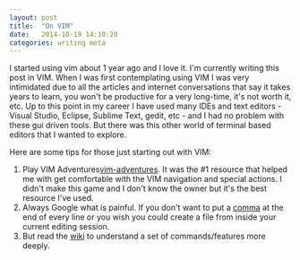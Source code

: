 ```yaml
---
layout: post
title:  "On VIM"
date:   2014-10-19 14:10:20
categories: writing meta
---
```


I started using vim about 1 year ago and I love it. I'm currently writing this post in VIM. When I was first contemplating using VIM I was very intimidated due to all the articles and internet conversations that say it takes years to learn, you won't be productive for a very long-time, it's not worth it, etc. Up to this point in my career I have used many IDEs and text editors - Visual Studio, Eclipse, Sublime Text, gedit, etc - and I had no problem with these gui driven tools. But there was this other world of terminal based editors that I wanted to explore.

Here are some tips for those just starting out with VIM:

1. Play VIM Adventures[vim-adventures]. It was the #1 resource that helped me with get comfortable with the VIM navigation and special actions. I didn't make this game and I don't know the owner but it's the best resource I've used.
2. Always Google what is painful. If you don't want to put a [comma][comma-at-line-end] at the end of every line or you wish you could create a file from inside your current editing session.
3. But read the [wiki][vim-wiki] to understand a set of commands/features more deeply.

[comma-at-line-end]: http://stackoverflow.com/questions/594448/how-can-i-add-a-string-to-the-end-of-each-line-in-vim
[vim-adventures]: http:vim-adventures.com
[vim-wiki]: http://vim.wikia.com/wiki/Vim_Tips_Wiki
